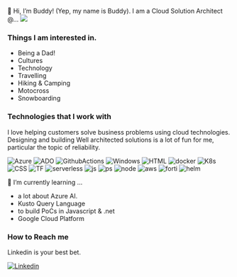 👋 Hi, I’m Buddy! (Yep, my name is Buddy). I am a Cloud Solution Architect @...  <img src="https://img.shields.io/badge/Microsoft-5E5E5E.svg?style=for-the-badge&logo=Microsoft&logoColor=white" />
### Things I am interested in.
- Being a Dad!
- Cultures
- Technology
- Travelling
- Hiking & Camping
- Motocross
- Snowboarding

### Technologies that I work with
I love helping customers solve business problems using cloud technologies. Designing and building Well architected solutions is a lot of fun for me, particular the topic of reliability.

<p>
<img alt="Azure" src="https://img.shields.io/badge/Microsoft%20Azure-0078D4.svg?style=for-the-badge&logo=Microsoft-Azure&logoColor=white" />
<img alt="ADO" src="https://img.shields.io/badge/Azure%20DevOps-0078D7.svg?style=for-the-badge&logo=Azure-DevOps&logoColor=white" />
<img alt="GithubActions" src="https://img.shields.io/badge/GitHub%20Actions-2088FF.svg?style=for-the-badge&logo=GitHub-Actions&logoColor=white" />
<img alt="Windows" src="https://img.shields.io/badge/Windows-0078D4.svg?style=for-the-badge&logo=Windows&logoColor=white" />
<img alt="HTML" src="https://img.shields.io/badge/HTML5-E34F26.svg?style=for-the-badge&logo=HTML5&logoColor=white" />
<img alt="docker" src="https://img.shields.io/badge/Docker-2496ED.svg?style=for-the-badge&logo=Docker&logoColor=white" />
<img alt="K8s" src="https://img.shields.io/badge/Kubernetes-326CE5.svg?style=for-the-badge&logo=Kubernetes&logoColor=white" />
<img alt="CSS" src="https://img.shields.io/badge/CSS3-1572B6.svg?style=for-the-badge&logo=CSS3&logoColor=white" />
<img alt="TF" src="https://img.shields.io/badge/Terraform-844FBA.svg?style=for-the-badge&logo=Terraform&logoColor=white" />
<img alt="serverless" src="https://img.shields.io/badge/Serverless-FD5750.svg?style=for-the-badge&logo=Serverless&logoColor=white" />
<img alt="js" src="https://img.shields.io/badge/JavaScript-F7DF1E.svg?style=for-the-badge&logo=JavaScript&logoColor=black" />
<img alt="ps" src="https://img.shields.io/badge/PowerShell-5391FE.svg?style=for-the-badge&logo=PowerShell&logoColor=white" />
<img alt="node" src="https://img.shields.io/badge/Node.js-339933.svg?style=for-the-badge&logo=nodedotjs&logoColor=white" />
<img alt="aws" src="https://img.shields.io/badge/Amazon%20AWS-232F3E.svg?style=for-the-badge&logo=Amazon-AWS&logoColor=white" />
<img alt="forti" src="https://img.shields.io/badge/Fortinet-EE3124.svg?style=for-the-badge&logo=Fortinet&logoColor=white" />
<img alt="helm" src="https://img.shields.io/badge/Helm-0F1689.svg?style=for-the-badge&logo=Helm&logoColor=white" />
  
</p>
  
🌱 I’m currently learning ... 
- a lot about Azure AI.
- Kusto Query Language
- to build PoCs in Javascript & .net
- Google Cloud Platform

### How to Reach me
Linkedin is your best bet.
<p>
  <a href="https://www.linkedin.com/in/buddydavies/">
    <img src="https://img.shields.io/badge/LinkedIn-0A66C2.svg?style=for-the-badge&logo=LinkedIn&logoColor=white" alt="Linkedin">
  </a>
</p>
